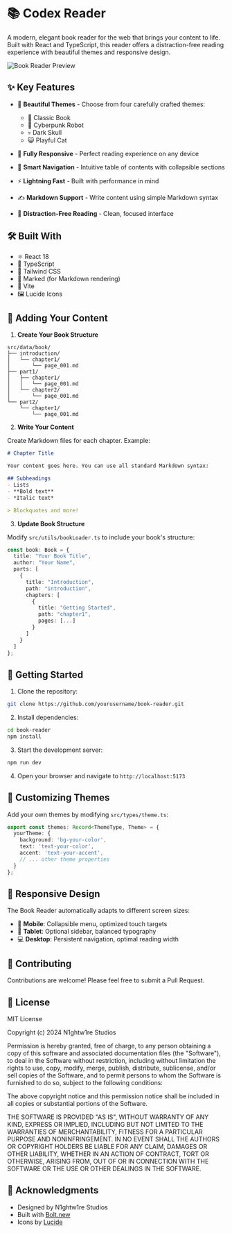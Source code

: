 # 📚 Codex Reader

A modern, elegant book reader for the web that brings your content to life. Built with React and TypeScript, this reader offers a distraction-free reading experience with beautiful themes and responsive design.

![Book Reader Preview](https://images.unsplash.com/photo-1507842217343-583bb7270b66?w=1200&auto=format&fit=crop&q=80)

## ✨ Key Features

- 🎨 **Beautiful Themes** - Choose from four carefully crafted themes:
  - 📖 Classic Book
  - 🤖 Cyberpunk Robot
  - 💀 Dark Skull
  - 😺 Playful Cat

- 📱 **Fully Responsive** - Perfect reading experience on any device
- 📑 **Smart Navigation** - Intuitive table of contents with collapsible sections
- ⚡ **Lightning Fast** - Built with performance in mind
- ✍️ **Markdown Support** - Write content using simple Markdown syntax
- 🎯 **Distraction-Free Reading** - Clean, focused interface

## 🛠️ Built With

- ⚛️ React 18
- 🔷 TypeScript
- 🎨 Tailwind CSS
- 📝 Marked (for Markdown rendering)
- 🎯 Vite
- 🖼️ Lucide Icons

## 📖 Adding Your Content

1. **Create Your Book Structure**

```
src/data/book/
├── introduction/
│   └── chapter1/
│       └── page_001.md
├── part1/
│   ├── chapter1/
│   │   └── page_001.md
│   └── chapter2/
│       └── page_001.md
└── part2/
    └── chapter1/
        └── page_001.md
```

2. **Write Your Content**

Create Markdown files for each chapter. Example:

```markdown
# Chapter Title

Your content goes here. You can use all standard Markdown syntax:

## Subheadings
- Lists
- **Bold text**
- *Italic text*

> Blockquotes and more!
```

3. **Update Book Structure**

Modify `src/utils/bookLoader.ts` to include your book's structure:

```typescript
const book: Book = {
  title: "Your Book Title",
  author: "Your Name",
  parts: [
    {
      title: "Introduction",
      path: "introduction",
      chapters: [
        {
          title: "Getting Started",
          path: "chapter1",
          pages: [...]
        }
      ]
    }
  ]
};
```

## 🚀 Getting Started

1. Clone the repository:
```bash
git clone https://github.com/yourusername/book-reader.git
```

2. Install dependencies:
```bash
cd book-reader
npm install
```

3. Start the development server:
```bash
npm run dev
```

4. Open your browser and navigate to `http://localhost:5173`

## 🎨 Customizing Themes

Add your own themes by modifying `src/types/theme.ts`:

```typescript
export const themes: Record<ThemeType, Theme> = {
  yourTheme: {
    background: 'bg-your-color',
    text: 'text-your-color',
    accent: 'text-your-accent',
    // ... other theme properties
  }
};
```

## 📱 Responsive Design

The Book Reader automatically adapts to different screen sizes:

- 📱 **Mobile**: Collapsible menu, optimized touch targets
- 📲 **Tablet**: Optional sidebar, balanced typography
- 💻 **Desktop**: Persistent navigation, optimal reading width

## 🤝 Contributing

Contributions are welcome! Please feel free to submit a Pull Request.

## 📄 License

MIT License

Copyright (c) 2024 N1ghtw1re Studios

Permission is hereby granted, free of charge, to any person obtaining a copy
of this software and associated documentation files (the "Software"), to deal
in the Software without restriction, including without limitation the rights
to use, copy, modify, merge, publish, distribute, sublicense, and/or sell
copies of the Software, and to permit persons to whom the Software is
furnished to do so, subject to the following conditions:

The above copyright notice and this permission notice shall be included in all
copies or substantial portions of the Software.

THE SOFTWARE IS PROVIDED "AS IS", WITHOUT WARRANTY OF ANY KIND, EXPRESS OR
IMPLIED, INCLUDING BUT NOT LIMITED TO THE WARRANTIES OF MERCHANTABILITY,
FITNESS FOR A PARTICULAR PURPOSE AND NONINFRINGEMENT. IN NO EVENT SHALL THE
AUTHORS OR COPYRIGHT HOLDERS BE LIABLE FOR ANY CLAIM, DAMAGES OR OTHER
LIABILITY, WHETHER IN AN ACTION OF CONTRACT, TORT OR OTHERWISE, ARISING FROM,
OUT OF OR IN CONNECTION WITH THE SOFTWARE OR THE USE OR OTHER DEALINGS IN THE
SOFTWARE.

## 🙏 Acknowledgments

- Designed by N1ghtw1re Studios
- Built with [Bolt.new](https://bolt.new)
- Icons by [Lucide](https://lucide.dev)
